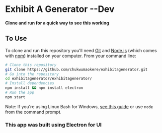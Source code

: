# Exhibit A Generator --Dev

**Clone and run for a quick way to see this working**

## To Use

To clone and run this repository you'll need [Git](https://git-scm.com) and [Node.js](https://nodejs.org/en/download/) (which comes with [npm](http://npmjs.com)) installed on your computer. From your command line:

```bash
# Clone this repository
git clone https://github.com/chukwumaokere/exhibitagenerator.git
# Go into the repository
cd exhibitagenerator/exhibitagenerator/
# Install dependencies
npm install && npm install electron
# Run the app
npm start
```

Note: If you're using Linux Bash for Windows, [see this guide](https://www.howtogeek.com/261575/how-to-run-graphical-linux-desktop-applications-from-windows-10s-bash-shell/) or use `node` from the command prompt.

### This app was built using Electron for UI
